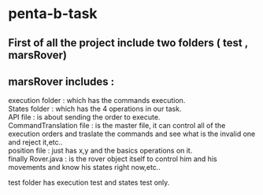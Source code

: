 # penta-b-task
## First of all the project include two folders ( test , marsRover)
<h2> marsRover includes : </h2> 
execution folder : which has the commands execution.  <br />
States folder : which has the 4 operations in our task. <br />
API file : is about sending the order to execute. <br />
CommandTranslation file : is the master file, it can control all of the execution orders and traslate the commands and see what is the invalid one and reject it,etc.. <br />
position file : just has x,y and the basics operations on it. <br />
finally Rover.java : is the rover object itself to control him and his movements and know his states right now,etc.. <br />



test folder has execution test and states test only. <br />

